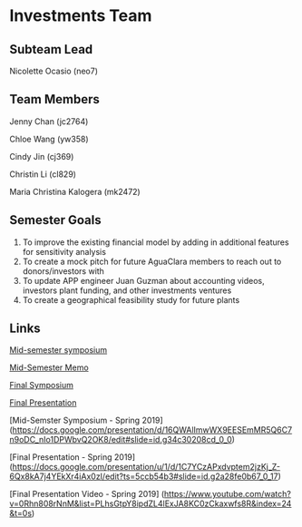 # Investments Team

## Subteam Lead
Nicolette Ocasio (neo7)

## Team Members
Jenny Chan (jc2764)

Chloe Wang (yw358)

Cindy Jin (cj369)

Christin Li (cl829)

Maria Christina Kalogera (mk2472)

## Semester Goals
1. To improve the existing financial model by adding in additional features for sensitivity analysis
2. To create a mock pitch for future AguaClara members to reach out to donors/investors with 
3. To update APP engineer Juan Guzman about accounting videos, investors plant funding, and other investments ventures 
4. To create a geographical feasibility study for future plants 

## Links

[Mid-semester symposium](https://docs.google.com/presentation/d/1fSfu31Kt1ClVReuWGEF3kZqZzbG76lUMSZEKSdc7eFs/edit?usp=sharing)

[Mid-Semester Memo](https://docs.google.com/document/d/1u37sXH73nDevr-YWyTNWnN9L0W_iuBm-qfPT0j_BdWA/edit?usp=sharing)

[Final Symposium](https://docs.google.com/presentation/d/1ryxtot8Tcogb7Gez3Ab-QqY52U_zzSmNzNiJrnKori4/edit?usp=sharing)

[Final Presentation](https://www.youtube.com/watch?v=5x5J13468EE) 

[Mid-Semster Symposium - Spring 2019] (https://docs.google.com/presentation/d/16QWAlImwWX9EESEmMR5Q6C7n9oDC_nIo1DPWbvQ2OK8/edit#slide=id.g34c30208cd_0_0)

[Final Presentation - Spring 2019] (https://docs.google.com/presentation/u/1/d/1C7YCzAPxdvptem2jzKj_Z-6Qx8kA7j4YEkXr4iAx0zI/edit?ts=5ccb54b3#slide=id.g2a28fe0b67_0_17)

[Final Presentation Video - Spring 2019] (https://www.youtube.com/watch?v=0Rhn808rNnM&list=PLhsGtpY8ipdZL4lExJA8KC0zCkaxwfs8R&index=24&t=0s)

